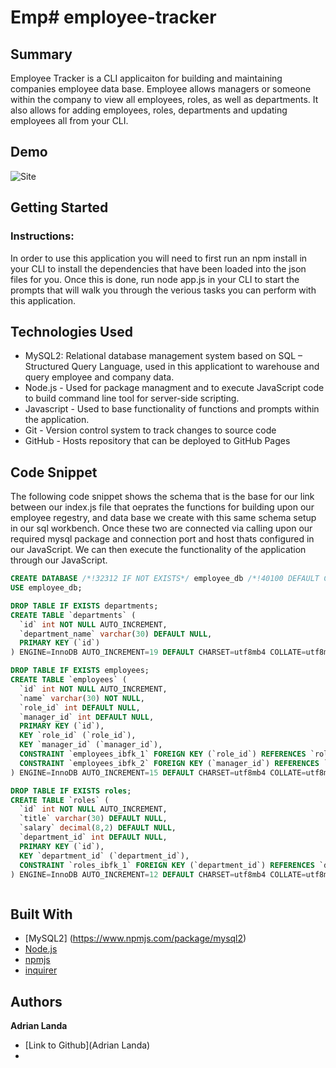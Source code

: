 # Emp# employee-tracker

## Summary 
Employee Tracker is a CLI applicaiton for building and maintaining companies employee data base. Employee allows managers or someone within the company to view all employees, roles, as well as departments. It also allows for adding employees, roles, departments and updating employees all from your CLI.

## Demo
![Site]() 

## Getting Started

### Instructions:
In order to use this application you will need to first run an npm install in your CLI to install the dependencies that have been loaded into the json files for you. Once this is done, run node app.js in your CLI to start the prompts that will walk you through the verious tasks you can perform with this application. 

 
## Technologies Used
- MySQL2: Relational database management system based on SQL – Structured Query Language, used in this applicationt to warehouse and query employee and company data. 
- Node.js - Used for package managment and to execute JavaScript code to build command line tool for server-side scripting.
- Javascript - Used to base functionality of functions and prompts within the application.
- Git - Version control system to track changes to source code
- GitHub - Hosts repository that can be deployed to GitHub Pages
 
## Code Snippet
The following code snippet shows the schema that is the base for our link between our index.js file that oeprates the functions for building upon our employee regestry, and data base we create with this same schema setup in our sql workbench. Once these two are connected via calling upon our required mysql package and connection port and host thats configured in our JavaScript. We can then execute the functionality of the application through our JavaScript.

```sql
CREATE DATABASE /*!32312 IF NOT EXISTS*/ employee_db /*!40100 DEFAULT CHARACTER SET utf8mb4 */;
USE employee_db;

DROP TABLE IF EXISTS departments;
CREATE TABLE `departments` (
  `id` int NOT NULL AUTO_INCREMENT,
  `department_name` varchar(30) DEFAULT NULL,
  PRIMARY KEY (`id`)
) ENGINE=InnoDB AUTO_INCREMENT=19 DEFAULT CHARSET=utf8mb4 COLLATE=utf8mb4_0900_ai_ci;

DROP TABLE IF EXISTS employees;
CREATE TABLE `employees` (
  `id` int NOT NULL AUTO_INCREMENT,
  `name` varchar(30) NOT NULL,
  `role_id` int DEFAULT NULL,
  `manager_id` int DEFAULT NULL,
  PRIMARY KEY (`id`),
  KEY `role_id` (`role_id`),
  KEY `manager_id` (`manager_id`),
  CONSTRAINT `employees_ibfk_1` FOREIGN KEY (`role_id`) REFERENCES `roles` (`id`),
  CONSTRAINT `employees_ibfk_2` FOREIGN KEY (`manager_id`) REFERENCES `employees` (`id`)
) ENGINE=InnoDB AUTO_INCREMENT=15 DEFAULT CHARSET=utf8mb4 COLLATE=utf8mb4_0900_ai_ci;

DROP TABLE IF EXISTS roles;
CREATE TABLE `roles` (
  `id` int NOT NULL AUTO_INCREMENT,
  `title` varchar(30) DEFAULT NULL,
  `salary` decimal(8,2) DEFAULT NULL,
  `department_id` int DEFAULT NULL,
  PRIMARY KEY (`id`),
  KEY `department_id` (`department_id`),
  CONSTRAINT `roles_ibfk_1` FOREIGN KEY (`department_id`) REFERENCES `departments` (`id`)
) ENGINE=InnoDB AUTO_INCREMENT=12 DEFAULT CHARSET=utf8mb4 COLLATE=utf8mb4_0900_ai_ci;



```

## Built With
* [MySQL2] (https://www.npmjs.com/package/mysql2)
* [Node.js](https://nodejs.org/en/)
* [npmjs](https://docs.npmjs.com/)
* [inquirer](https://www.npmjs.com/package/inquirer)

## Authors

**Adrian Landa**

- [Link to Github](Adrian Landa)
- 